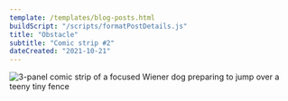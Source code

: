 ```yaml
---
template: /templates/blog-posts.html
buildScript: "/scripts/formatPostDetails.js"
title: "Obstacle"
subtitle: "Comic strip #2"
dateCreated: "2021-10-21"
---
```


![3-panel comic strip of a focused Wiener dog preparing to jump over a teeny tiny fence](/images/20211021-obstacle.webp)
